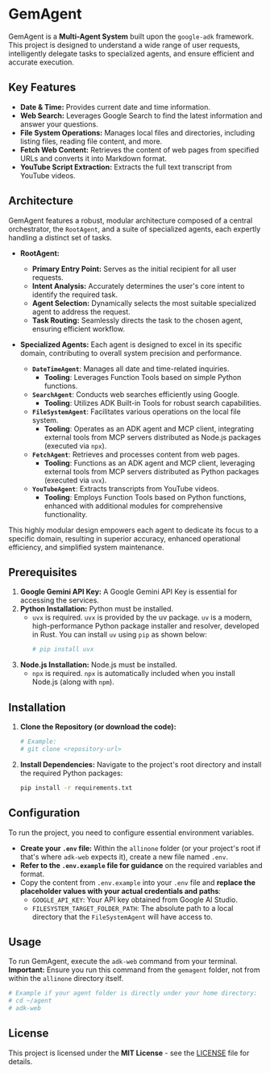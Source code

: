 # GemAgent

GemAgent is a **Multi-Agent System** built upon the `google-adk` framework. This project is designed to understand a wide range of user requests, intelligently delegate tasks to specialized agents, and ensure efficient and accurate execution.

## Key Features

*   **Date & Time:** Provides current date and time information.
*   **Web Search:** Leverages Google Search to find the latest information and answer your questions.
*   **File System Operations:** Manages local files and directories, including listing files, reading file content, and more.
*   **Fetch Web Content:** Retrieves the content of web pages from specified URLs and converts it into Markdown format.
*   **YouTube Script Extraction:** Extracts the full text transcript from YouTube videos.

## Architecture

GemAgent features a robust, modular architecture composed of a central orchestrator, the `RootAgent`, and a suite of specialized agents, each expertly handling a distinct set of tasks.

*   **RootAgent:**
    *   **Primary Entry Point:** Serves as the initial recipient for all user requests.
    *   **Intent Analysis:** Accurately determines the user's core intent to identify the required task.
    *   **Agent Selection:** Dynamically selects the most suitable specialized agent to address the request.
    *   **Task Routing:** Seamlessly directs the task to the chosen agent, ensuring efficient workflow.

*   **Specialized Agents:** Each agent is designed to excel in its specific domain, contributing to overall system precision and performance.

    *   **`DateTimeAgent`**: Manages all date and time-related inquiries.
        *   **Tooling**: Leverages Function Tools based on simple Python functions.
    *   **`SearchAgent`**: Conducts web searches efficiently using Google.
        *   **Tooling**: Utilizes ADK Built-in Tools for robust search capabilities.
    *   **`FileSystemAgent`**: Facilitates various operations on the local file system.
        *   **Tooling**: Operates as an ADK agent and MCP client, integrating external tools from MCP servers distributed as Node.js packages (executed via `npx`).
    *   **`FetchAgent`**: Retrieves and processes content from web pages.
        *   **Tooling**: Functions as an ADK agent and MCP client, leveraging external tools from MCP servers distributed as Python packages (executed via `uvx`).
    *   **`YouTubeAgent`**: Extracts transcripts from YouTube videos.
        *   **Tooling**: Employs Function Tools based on Python functions, enhanced with additional modules for comprehensive functionality.

This highly modular design empowers each agent to dedicate its focus to a specific domain, resulting in superior accuracy, enhanced operational efficiency, and simplified system maintenance.

## Prerequisites

1.  **Google Gemini API Key:** A Google Gemini API Key is essential for accessing the services.
2.  **Python Installation:** Python must be installed.
    *   `uvx` is required. `uvx` is provided by the uv package. `uv` is a modern, high-performance Python package installer and resolver, developed in Rust. You can install `uv` using `pip` as shown below:
        ```bash
        # pip install uvx
        ```
3.  **Node.js Installation:** Node.js must be installed.
    *   `npx` is required. `npx` is automatically included when you install Node.js (along with `npm`).

## Installation

1.  **Clone the Repository (or download the code):**
    ```bash
    # Example:
    # git clone <repository-url>
    ```

2.  **Install Dependencies:**
    Navigate to the project's root directory and install the required Python packages:
    ```bash
    pip install -r requirements.txt
    ```

## Configuration

To run the project, you need to configure essential environment variables.

- **Create your `.env` file:**
    Within the `allinone` folder (or your project's root if that's where `adk-web` expects it), create a new file named `.env`.
- **Refer to the `.env.example` file for guidance** on the required variables and format. 
- Copy the content from `.env.example` into your `.env` file and **replace the placeholder values with your actual credentials and paths**:
    *   `GOOGLE_API_KEY`: Your API key obtained from Google AI Studio.
    *   `FILESYSTEM_TARGET_FOLDER_PATH`: The absolute path to a local directory that the `FileSystemAgent` will have access to.

## Usage

To run GemAgent, execute the `adk-web` command from your terminal. **Important:** Ensure you run this command from the `gemagent` folder, not from within the `allinone` directory itself.

```bash
# Example if your agent folder is directly under your home directory:
# cd ~/agent
# adk-web
```

## License

This project is licensed under the **MIT License** - see the [LICENSE](LICENSE) file for details.